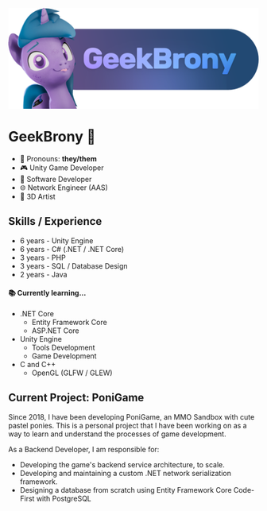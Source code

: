 <p align="center" style="margin-bottom: 2rem">
    <img align="center" src="dev_header.png"  width="600" />	
</p>

# GeekBrony 🦄
- 💜 Pronouns: **they/them**
- 🎮 Unity Game Developer
- 💾 Software Developer
- 🌐 Network Engineer (AAS)
- 🦄 3D Artist

## Skills / Experience
- 6 years - Unity Engine
- 6 years - C# (.NET / .NET Core)
- 3 years - PHP
- 3 years - SQL / Database Design
- 2 years - Java

#### 📚 Currently learning...
- .NET Core
	- Entity Framework Core
	- ASP.NET Core
- Unity Engine
	- Tools Development
	- Game Development
- C and C++
	- OpenGL (GLFW / GLEW)

## Current Project: PoniGame
Since 2018, I have been developing PoniGame, an MMO Sandbox with cute pastel ponies.
This is a personal project that I have been working on as a way to learn and understand the processes of game development.

As a Backend Developer, I am responsible for:
- Developing the game's backend service architecture, to scale.
- Developing and maintaining a custom .NET network serialization framework.
- Designing a database from scratch using Entity Framework Core Code-First with PostgreSQL
